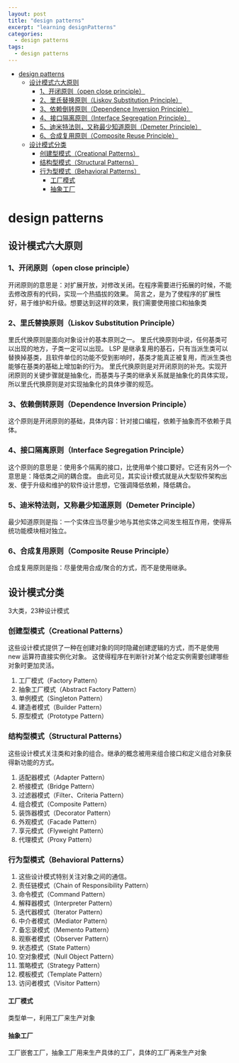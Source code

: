 ```yaml
---
layout: post
title: "design patterns"
excerpt: "learning designPatterns"
categories:
  - design patterns
tags:
  - design patterns
---
```


* [design patterns](#design-patterns)
   * [设计模式六大原则](#设计模式六大原则)
      * [1、开闭原则（open close principle）](#1开闭原则open-close-principle)
      * [2、里氏替换原则（Liskov Substitution Principle）](#2里氏替换原则liskov-substitution-principle)
      * [3、依赖倒转原则（Dependence Inversion Principle）](#3依赖倒转原则dependence-inversion-principle)
      * [4、接口隔离原则（Interface Segregation Principle）](#4接口隔离原则interface-segregation-principle)
      * [5、迪米特法则，又称最少知道原则（Demeter Principle）](#5迪米特法则又称最少知道原则demeter-principle)
      * [6、合成复用原则（Composite Reuse Principle）](#6合成复用原则composite-reuse-principle)
   * [设计模式分类](#设计模式分类)
      * [创建型模式（Creational Patterns）](#创建型模式creational-patterns)
      * [结构型模式（Structural Patterns）](#结构型模式structural-patterns)
      * [行为型模式（Behavioral Patterns）](#行为型模式behavioral-patterns)
         * [工厂模式](#工厂模式)
         * [抽象工厂](#抽象工厂)

# design patterns

## 设计模式六大原则

### 1、开闭原则（open close principle）
开闭原则的意思是：对扩展开放，对修改关闭。在程序需要进行拓展的时候，不能去修改原有的代码，实现一个热插拔的效果。
简言之，是为了使程序的扩展性好，易于维护和升级。想要达到这样的效果，我们需要使用接口和抽象类

### 2、里氏替换原则（Liskov Substitution Principle）
里氏代换原则是面向对象设计的基本原则之一。 里氏代换原则中说，任何基类可以出现的地方，子类一定可以出现。
LSP 是继承复用的基石，只有当派生类可以替换掉基类，且软件单位的功能不受到影响时，基类才能真正被复用，而派生类也能够在基类的基础上增加新的行为。
里氏代换原则是对开闭原则的补充。实现开闭原则的关键步骤就是抽象化，而基类与子类的继承关系就是抽象化的具体实现，所以里氏代换原则是对实现抽象化的具体步骤的规范。

### 3、依赖倒转原则（Dependence Inversion Principle）
这个原则是开闭原则的基础，具体内容：针对接口编程，依赖于抽象而不依赖于具体。

### 4、接口隔离原则（Interface Segregation Principle）
这个原则的意思是：使用多个隔离的接口，比使用单个接口要好。它还有另外一个意思是：降低类之间的耦合度。
由此可见，其实设计模式就是从大型软件架构出发、便于升级和维护的软件设计思想，它强调降低依赖，降低耦合。

### 5、迪米特法则，又称最少知道原则（Demeter Principle）
最少知道原则是指：一个实体应当尽量少地与其他实体之间发生相互作用，使得系统功能模块相对独立。

### 6、合成复用原则（Composite Reuse Principle）
合成复用原则是指：尽量使用合成/聚合的方式，而不是使用继承。

## 设计模式分类
3大类，23种设计模式

### 创建型模式（Creational Patterns）
这些设计模式提供了一种在创建对象的同时隐藏创建逻辑的方式，而不是使用 new 运算符直接实例化对象。
这使得程序在判断针对某个给定实例需要创建哪些对象时更加灵活。
1. 工厂模式（Factory Pattern）
2. 抽象工厂模式（Abstract Factory Pattern）
3. 单例模式（Singleton Pattern）
4. 建造者模式（Builder Pattern）
5. 原型模式（Prototype Pattern）

### 结构型模式（Structural Patterns）
这些设计模式关注类和对象的组合。继承的概念被用来组合接口和定义组合对象获得新功能的方式。
1. 适配器模式（Adapter Pattern）
2. 桥接模式（Bridge Pattern）
3. 过滤器模式（Filter、Criteria Pattern）
4. 组合模式（Composite Pattern）
5. 装饰器模式（Decorator Pattern）
6. 外观模式（Facade Pattern）
7. 享元模式（Flyweight Pattern）
8. 代理模式（Proxy Pattern）

### 行为型模式（Behavioral Patterns）
1. 这些设计模式特别关注对象之间的通信。
2. 责任链模式（Chain of Responsibility Pattern）
3. 命令模式（Command Pattern）
4. 解释器模式（Interpreter Pattern）
5. 迭代器模式（Iterator Pattern）
6. 中介者模式（Mediator Pattern）
7. 备忘录模式（Memento Pattern）
8. 观察者模式（Observer Pattern）
9. 状态模式（State Pattern）
10. 空对象模式（Null Object Pattern）
11. 策略模式（Strategy Pattern）
12. 模板模式（Template Pattern）
13. 访问者模式（Visitor Pattern）

#### 工厂模式
类型单一，利用工厂来生产对象

#### 抽象工厂
工厂嵌套工厂，抽象工厂用来生产具体的工厂，具体的工厂再来生产对象